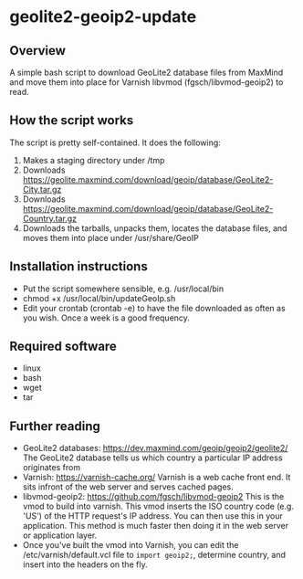 # geolite2-geoip2-update

## Overview 

A simple bash script to download GeoLite2 database files from MaxMind and move them into place for Varnish libvmod (fgsch/libvmod-geoip2) to read.

## How the script works

The script is pretty self-contained. It does the following:

1. Makes a staging directory under /tmp
2. Downloads https://geolite.maxmind.com/download/geoip/database/GeoLite2-City.tar.gz
3. Downloads https://geolite.maxmind.com/download/geoip/database/GeoLite2-Country.tar.gz
4. Downloads the tarballs, unpacks them, locates the database files, and moves them into place under /usr/share/GeoIP

## Installation instructions

* Put the script somewhere sensible, e.g. /usr/local/bin
* chmod +x /usr/local/bin/updateGeoIp.sh
* Edit your crontab (crontab -e) to have the file downloaded as often as you wish. Once a week is a good frequency.

## Required software

* linux
* bash
* wget
* tar

## Further reading

* GeoLite2 databases: https://dev.maxmind.com/geoip/geoip2/geolite2/
  The GeoLite2 database tells us which country a particular IP address originates from
* Varnish: https://varnish-cache.org/
  Varnish is a web cache front end. It sits infront of the web server and serves cached pages. 
* libvmod-geoip2: https://github.com/fgsch/libvmod-geoip2
  This is the vmod to build into varnish. This vmod inserts the ISO country code (e.g. 'US') of the HTTP request's IP address. You can then use this in your application. This method is much faster then doing it in the web server or application layer.
* Once you've built the vmod into Varnish, you can edit the /etc/varnish/default.vcl file to `import geoip2;`, determine country, and insert into the headers on the fly.
